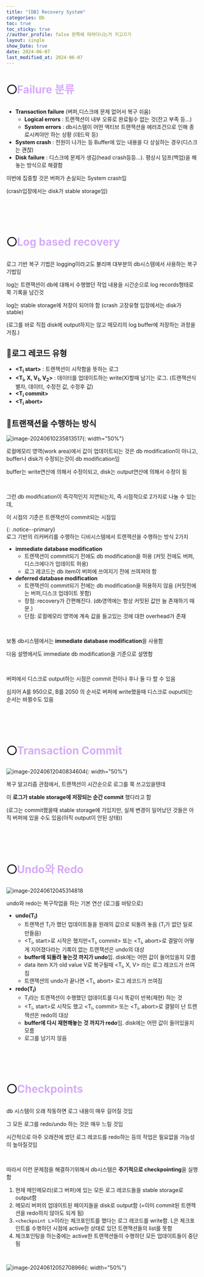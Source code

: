 ```yaml
---
title: "[DB] Recovery System"
categories: Db
toc: true
toc_sticky: true
//author_profile: false 왼쪽에 따라다니는거 키고끄기
layout: single
show_Date: true
date: 2024-06-07
last_modified_at: 2024-06-07
---
```


# ⚪<span style="color: #D6ABFA;">Failure 분류</span>

- **Transaction failure** (버퍼,디스크에 문제 없어서 복구 쉬움)
  - **Logical errors** : 트랜잭션이 내부 오류로 완료될수 없는 것(잔고 부족 등...)
  - **System errors** : db시스템이 어떤 액티브 트랜잭션을 에러조건으로 인해 종료시켜야만 하는 상황 (데드락 등)
- **System crash** : 전원이 나가는 등 Buffer에 있는 내용을 다 상실하는 경우(디스크는 괜찮)
- **Disk failure** : 디스크에 문제가 생김(head crash등등...). 평상시 덤프(백업)을 해놓는 방식으로 해결함

이번에 집중할 것은 버퍼가 손실되는 System crash임

(crash입장에서는 disk가 stable storage임)

<br>

<br>

<br>

# ⚪<span style="color: #D6ABFA;">Log based recovery</span>

로그 기반 복구 기법은 logging이라고도 불리며 대부분의 db시스템에서 사용하는 복구 기법임

log는 트랜잭션이 db에 대해서 수행했던 작업 내용을 시간순으로 log records형태로 쭉 기록을 남긴것

log는 stable storage에 저장이 되어야 함 (crash 고장유형 입장에서는 disk가 stable) 

(로그를 바로 직접 disk에 output하지는 않고 메모리의 log buffer에 저장하는 과정을 거침.)

## 🔹로그 레코드 유형

- **<T<sub>i</sub> start>** : 트랜잭션이 시작함을 뜻하는 로그
- **<T<sub>i</sub>, X, V<sub>1</sub>, V<sub>2</sub>>** : 데이터를 업데이트하는 write(X)할때 남기는 로그. (트랜잭션식별자, 데이터, 수정전 값, 수정후 값)
- **<T<sub>i</sub> commit>**
- **<T<sub>i</sub> abort>**

## 🔹트랜잭션을  수행하는 방식

![image-20240610235813517](../../assets/images/2024-06-07-RecoverySystem/image-20240610235813517.png){: width="50%"}

로컬메모리 영역(work area)에서 값이 업데이트되는 것은 db modification이 아니고, buffer나 disk가 수정되는것이 db modification임

buffer는 write연산에 의해서 수정이되고, disk는 output연산에 의해서 수정이 됨

<br>

그런 db modification이 즉각적인지 지연되는지, 즉 시점적으로 2가지로 나눌 수 있는데, 

이 시점의 기준은 트랜잭션이 commit되는 시점임 

{: .notice--primary}  
로그 기반의 리커버리를 수행하는 디비시스템에서 트랜잭션을 수행하는 방식 2가지  

- **immediate database modification** 
  - 트랜잭션이 commit되기 전에도 db modification을 허용 (커밋 전에도 버퍼,디스크에다가 업데이트 허용)
  - 로그 레코드는 db item이 버퍼에 쓰여지기 전에 쓰여져야 함
- **deferred database modification**
  - 트랜잭션이 commit되기 전에는 db modification을 허용하지 않음 (커밋전에는 버퍼,디스크 업데이트 못함)
  - 장점: recovery가 간편해진다. (db영역에는 항상 커밋된 값만 늘 존재하기 때문.)
  - 단점: 로컬메모리 영역에 계속 값을 들고있는 것에 대한 overhead가 존재

<br>

보통 db시스템에서는 **immediate database modification**을 사용함

다음 설명에서도 immediate db modification을 기준으로 설명함

<br>

버퍼에서 디스크로 output하는 시점은 commit 전이나 후나 둘 다 할 수 있음

심지어 A를 950으로, B를 2050 의 순서로 버퍼에 write했을때 디스크로 ouput되는 순서는 바뀔수도 있음

<br>

<br>

<br>

# ⚪<span style="color: #D6ABFA;">Transaction Commit</span>

![image-20240612040834604](../../assets/images/2024-06-07-RecoverySystem/image-20240612040834604.png){: width="50%"}

복구 알고리즘 관점에서, 트랜잭션이 시간순으로 로그를 쭉 쓰고있을텐데 

이 **로그가 stable storage에 저장되는 순간 commit** 했다라고 함

(로그는 commit했을때 stable storage에 가있지만, 실제 변경이 일어났던 것들은 아직 버퍼에 있을 수도 있음(아직 output이 안된 상태))

<br>

<br>

<br>

# ⚪<span style="color: #D6ABFA;">Undo와 Redo</span>

![image-20240612045314818](../../assets/images/2024-06-07-RecoverySystem/image-20240612045314818.png)

undo와 redo는 복구작업을 하는 기본 연산 (로그를 바탕으로)

- **undo(T<sub>i</sub>)**
  - 트랜잭션 T<sub>i</sub>가 했던 업데이트들을 원래의 값으로 되돌려 놓음 (T<sub>i</sub>가 없던 일로 만들음)
  - <T<sub>i</sub>, start>로 시작은 했지만<T<sub>i</sub>, commit> 또는 <T<sub>i</sub>, abort>로 결말이 어떻게 지어졌다라는 기록이 없는 트랜잭션은 undo의 대상
  - **buffer에 되돌려 놓는것 까지가 undo**임. disk에는 어떤 값이 들어있을지 모름
  - data item X가 old value V로 복구될때 <T<sub>i</sub>, X, V> 라는 로그 레코드가 쓰여짐
  - 트랜잭션의 undo가 끝나면 <T<sub>i</sub>, abort> 로그 레코드가 쓰여짐
- **redo(T<sub>i</sub>)**
  - T<sub>i</sub>라는 트랜잭션이 수행했던 업데이트를 다시 똑같이 반복(재현) 하는 것
  - <T<sub>i</sub>, start>로 시작도 했고 <T<sub>i</sub>, commit> 또는 <T<sub>i</sub>, abort>로 결말이 난 트랜잭션은 redo의 대상
  - **buffer에 다시 재현해놓는 것 까지가 redo**임. disk에는 어떤 값이 들어있을지 모름
  - 로그를 남기지 않음

<br>

<br>

<br>

# ⚪<span style="color: #D6ABFA;">Checkpoints</span>

db 시스템이 오래 작동하면 로그 내용이 매우 길어질 것임

그 모든 로그를 redo/undo 하는 것은 매우 느릴 것임

시간적으로 아주 오래전에 썼던 로그 레코드를 redo하는 등의 작업은 필요없을 가능성이 높아질것임

<br>

따라서 이런 문제점을 해결하기위해서 db시스템은 **주기적으로 checkpointing**을 실행함

1. 현재 메인메모리(로그 버퍼)에 있는 모든 로그 레코드들을 stable storage로 output함
2. 메모리 버퍼의 업데이트된 페이지들을 disk로 output함 (=이미 commit된 트랜잭션을 redo하지 않아도 되게 됨)
3. `<checkpoint L`>이라는 체크포인트를 했다는 로그 레코드를 write함. L은 체크포인트를 수행하던 시점에 active한 상태로 있던 트랜잭션들의 list를 뜻함
4. 체크포인팅을 하는중에는 active한 트랜잭션들이 수행하던 모든 업데이트들이 중단됨

<br>

![image-20240612052708966](../../assets/images/2024-06-07-RecoverySystem/image-20240612052708966.png){: width="50%"}
